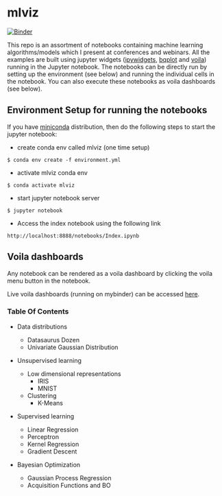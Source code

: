 # mlviz
[![Binder](https://mybinder.org/badge_logo.svg)](https://mybinder.org/v2/gh/ChakriCherukuri/mlviz/master?urlpath=Index.ipynb)

This repo is an assortment of notebooks containing machine learning algorithms/models which I present at conferences and webinars. All the examples are built using jupyter widgets ([ipywidgets](https://ipywidgets.readthedocs.io/en/latest/examples/Widget%20List.html), [bqplot](https://bqplot.readthedocs.io/en/latest/) and [voila](https://github.com/voila-dashboards/voila)) running in the Jupyter notebook. The notebooks can be directly run by setting up the environment (see below) and running the individual cells in the notebook. You can also execute these notebooks as voila dashboards (see below).

## Environment Setup for running the notebooks
If you have [miniconda](https://docs.conda.io/en/latest/miniconda.html) distribution, then do the following steps to start the jupyter notebook:

* create conda env called mlviz (one time setup)
```console
$ conda env create -f environment.yml
```
* activate mlviz conda env
```console
$ conda activate mlviz
```
* start jupyter notebook server
```console
$ jupyter notebook
```
* Access the index notebook using the following link

`http://localhost:8888/notebooks/Index.ipynb`

## Voila dashboards

Any notebook can be rendered as a voila dashboard by clicking the voila menu button in the notebook.

Live voila dashboards (running on mybinder) can be accessed [here](https://mybinder.org/v2/gh/ChakriCherukuri/mlviz/master?urlpath=voila%2Frender%2FIndex.ipynb). 

### Table Of Contents
* Data distributions
    * Datasaurus Dozen
    * Univariate Gaussian Distribution
* Unsupervised learning
    * Low dimensional representations
        * IRIS
        * MNIST
    * Clustering
        * K-Means
* Supervised learning
    * Linear Regression
    * Perceptron
    * Kernel Regression
    * Gradient Descent

* Bayesian Optimization
    * Gaussian Process Regression
    * Acquisition Functions and BO
